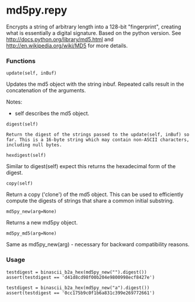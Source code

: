 # md5py.repy

Encrypts a string of arbitrary length into a 128-bit "fingerprint", creating what is essentially a digital signature. Based on the python version. See http://docs.python.org/library/md5.html and http://en.wikipedia.org/wiki/MD5 for more details.

### Functions
```
update(self, inBuf)
```
   Updates the md5 object with the string inbuf. Repeated calls result in the concatenation of the arguments.


   Notes:
   * self describes the md5 object.

```
digest(self)
```
    Return the digest of the strings passed to the update(self, inBuf) so far. This is a 16-byte string which may contain non-ASCII characters, including null bytes.

```
hexdigest(self)
```
   Similar to digest(self) expect this returns the hexadecimal form of the digest.

```
copy(self)
```
   Return a copy ('clone') of the md5 object. This can be used to efficiently compute the digests of strings that share a common initial substring.

```
md5py_new(arg=None)
```
   Returns a new md5py object.

```
md5py_md5(arg=None)
```
   Same as md5py_new(arg) - necessary for backward compatibility reasons.

### Usage

```
testdigest = binascii_b2a_hex(md5py_new("").digest())
assert(testdigest == 'd41d8cd98f00b204e9800998ecf8427e') 
 
testdigest = binascii_b2a_hex(md5py_new("a").digest())
assert(testdigest == '0cc175b9c0f1b6a831c399e269772661')
```